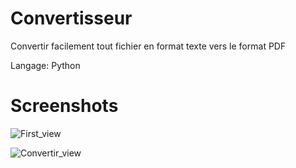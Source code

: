 # Convertisseur

Convertir facilement tout fichier en format texte vers le format PDF

Langage: Python

# Screenshots

![First_view](https://user-images.githubusercontent.com/96181307/148055889-0ae4a8f4-d5d7-4cf4-925e-e1be31d00de0.png)

![Convertir_view](https://user-images.githubusercontent.com/96181307/148055916-c1e19175-cde2-4422-b956-5b6f38b5a646.png)
